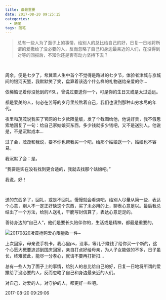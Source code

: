 ```yaml
---
title: 谁最重要
date: 2017-08-20 09:25:15
categories:
  - 随笔
tags: 随笔
---
```


> 总有一些人为了面子上的事情，给别人的总比给自己的好，日复一日地将所谓的爱撒给了没必要的人，反而忽略了自己和身边最亲近的人们，在没得到对等的回报后，不知你还是否有动力坚持下去？

<br>

周余，便是七夕了，希冀着人生中首个不觉得是路过的七夕节，体验者津城与京城间的银河天堑，我默默笑了笑，盘算着该选个什么样的礼物送给亲爱的你...

依稀惦记着你没抢到的YSL，曾说过要送你一个，可是你的生日又或是太过遥远。

都是爱美的人，何必在苦等的岁月里煎熬着自己，我们也没到那种山穷水尽的年代。

夜里和茂茂说我买了官网的七夕款限量版，发了个截图给他，他说好贵，我不假思索地回复了一句：给自己家姑娘买东西，多少钱就多少钱吧，又不是送别人。他说是，不是沉默成本...

过了会，茂茂和我说，要不你也帮我买一个吧，给那个姑娘送一个，姑娘也不容易。

我沉默了会：是。

“我要是实在没有找到更合适的，我就去找那个姑娘吧。”

我说，好！

<br>

送的东西多了，回礼，或是不回礼。慢慢就会看淡吧，给别人尽量从简一些，表达个心意，别人不一定正好缺这个东西，买了未必用的上，聊表心意足以。最后我总结出了一个方法，给别人送礼，干脆写封信算了，表达心意足足的。

善待身边的“自己人”，他们是要长久陪伴你的，生活或是精神，都最是重要的。

![20170820凌晨抢购爱心限量款一件~](/imgs/1503192587247.jpg)

上次回家，母亲说手机卡，我心里ps，没事，等儿子赚钱了给你买一个新的，这个心愿大概要追述到国庆回家，亲自打点好给母亲，为人子女能做的不多，日子虽长，终难彼此，能尽一分孝心，就请不要再打折扣...

总有一些人为了面子上的事情，给别人的总比给自己的好，日复一日地将所谓的爱撒给了没必要的人，反而忽略了自己和身边最亲近的人们。

对自己，对爱的人，对守护的人，都更好一些吧。


2017-08-20 09:29:06 